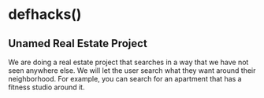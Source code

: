 # defhacks()

Unamed Real Estate Project
---------------------

We are doing a real estate project that searches in a way that we have
not seen anywhere else. We will let the user search what they want
around their neighborhood. For example, you can search for an
apartment that has a fitness studio around it.


